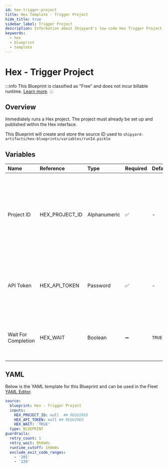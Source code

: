 ```yaml
---
id: hex-trigger-project
title: Hex Template - Trigger Project
hide_title: true
sidebar_label: Trigger Project
description: Information about Shipyard's low-code Hex Trigger Project blueprint. Runs a Hex project through the Hex API
keywords:
  - hex
  - blueprint
  - template
---
```


# Hex - Trigger Project

:::info
This Blueprint is classified as "Free" and does not incur billable runtime. [Learn more](../../reference/blueprints/blueprint-library/blueprint-library-overview.md#free-blueprints).
:::

## Overview

Immediately runs a Hex project. The project must already be set up  and published within the Hex interface.

This Blueprint will create and store the source ID used to `shipyard-artifacts/hex-blueprints/variables/runId.pickle`


## Variables

| Name | Reference | Type | Required | Default | Options | Description             |
|:-----|:----------|:-----|:---------|:--------|:--------|:------------------------|
| Project ID | HEX_PROJECT_ID | Alphanumeric | :white_check_mark: | - | - | The Project Id can be acquired from the project URL itself or from within the project's variables section. See authorization page for more. |
| API Token | HEX_API_TOKEN | Password | :white_check_mark: | - | - | The API token is generated by Hex for a set amount of time. See authorization page for more |
| Wait For Completion | HEX_WAIT | Boolean | :heavy_minus_sign: | `TRUE` | - | Enable if you would like the vessel to wait for the final status of the project run |




## YAML

Below is the YAML template for this Blueprint and can be used in the
Fleet [YAML Editor](../../reference/fleets/yaml-editor.md).

```yaml
source:
  blueprint: Hex - Trigger Project
  inputs:
    HEX_PROJECT_ID: null  ## REQUIRED
    HEX_API_TOKEN: null ## REQUIRED
    HEX_WAIT: 'TRUE'
  type: BLUEPRINT
guardrails:
  retry_count: 1
  retry_wait: 0h0m0s
  runtime_cutoff: 1h0m0s
  exclude_exit_code_ranges:
    - '201'
    - '226'
 ```


